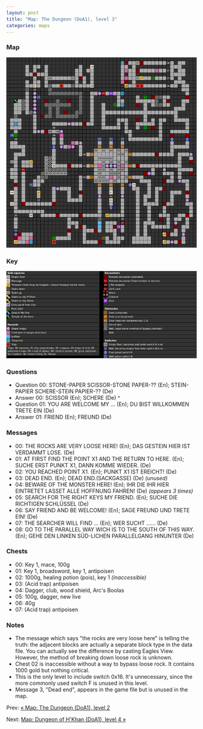 ```yaml
---
layout: post
title: "Map: The Dungeon (DoA1), level 3"
categories: maps
---
```


### Map

![Dungeons of Avalon, dungeon level 3 map](../images/doa1-d3.png "Dungeon level 3 map")

### Key

![Dungeons of Avalon, map key](../images/doa1-key.png "Map key")

### Questions

* Question 00: STONE-PAPER SCISSOR-STONE PAPER-?? (En);
      STEIN-PAPIER SCHERE-STEIN PAPIER-?? (De)
* Answer 00: SCISSOR (En);
      SCHERE (De)
^
* Question 01: YOU ARE WELCOME MY ... (En);
      DU BIST WILLKOMMEN TRETE EIN (De)
* Answer 01: FRIEND (En);
      FREUND (De)

### Messages

* 00: THE ROCKS ARE VERY LOOSE HERE! (En);
      DAS GESTEIN HIER IST VERDAMMT LOSE. (De)
* 01: AT FIRST FIND THE POINT X1 AND THE RETURN TO HERE. (En);
      SUCHE ERST PUNKT X1, DANN KOMME WIEDER. (De)
* 02: YOU REACHED POINT X1. (En);
      PUNKT X1 IST EREICHT! (De)
* 03: DEAD END. (En);
      DEAD END.(SACKGASSE) (De) _(unused)_
* 04: BEWARE OF THE MONSTER HERE! (En);
      IHR DIE IHR HIER EINTRETET LASSET ALLE HOFFNUNG FAHREN! (De)
      _(appears 3 times)_
* 05: SEARCH FOR THE RIGHT KEYS MY FRIEND. (En);
      SUCHE DIE RICHTIGEN SCHL&Uuml;SSEL (De)
* 06: SAY FRIEND AND BE WELCOME! (En);
      SAGE FREUND UND TRETE EIN! (De)
* 07: THE SEARCHER WILL FIND ... (En);
      WER SUCHT ...... (De)
* 08: GO TO THE PARALLEL WAY WICH IS TO THE SOUTH OF THIS WAY. (En);
      GEHE DEN LINKEN S&Uuml;D-LICHEN PARALLELGANG HINUNTER (De)

### Chests

* 00: Key 1, mace, 100g
* 01: Key 1, broadsword, key 1, antipoisen
* 02: 1000g, healing potion (pois), key 1 _(inaccessible)_
* 03: (Acid trap) antipoisen
* 04: Dagger, club, wood shield, Arc's Boolas
* 05: 100g, dagger, new live
* 06: 40g
* 07: (Acid trap) antipoisen

### Notes

* The message which says "the rocks are very loose here" is telling the truth:
  the adjacent blocks are actually a separate block type in the data file.
  You can actually see the difference by casting Eagles View.
  However, the method of breaking down loose rock is unknown.
* Chest 02 is inaccessible without a way to bypass loose rock. It contains
  1000 gold but nothing critical.
* This is the only level to include switch 0x16. It's unnecessary, since the
  more commonly used switch F is unused in this level.
* Message 3, "Dead end", appears in the game file but is unused in the map.

Prev: [&laquo; Map: The Dungeon (DoA1), level 2](doa1-dungeon2.html)

Next: [Map: Dungeon of H'Khan (DoA1), level 4 &raquo;](doa1-dungeon4.html)
